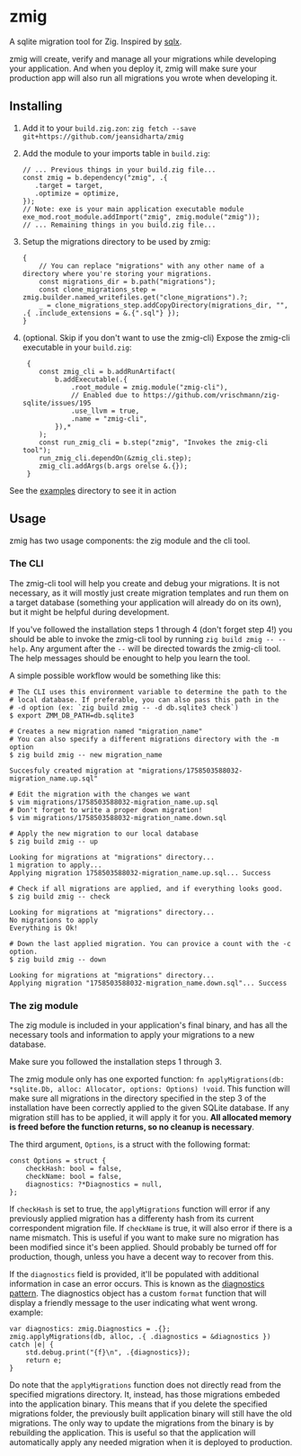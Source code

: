# zmig

A sqlite migration tool for Zig. Inspired by
[sqlx](https://github.com/launchbadge/sqlx).

zmig will create, verify and manage all your migrations while developing your
application. And when you deploy it, zmig will make sure your production app
will also run all migrations you wrote when developing it.

## Installing

1. Add it to your `build.zig.zon`:
   `zig fetch --save git+https://github.com/jeansidharta/zmig`

2. Add the module to your imports table in `build.zig`:

   ```zig
   // ... Previous things in your build.zig file...
   const zmig = b.dependency("zmig", .{
      .target = target,
      .optimize = optimize,
   });
   // Note: exe is your main application executable module
   exe_mod.root_module.addImport("zmig", zmig.module("zmig"));
   // ... Remaining things in you build.zig file...
   ```

3. Setup the migrations directory to be used by zmig:
   ```zig
   {
       // You can replace "migrations" with any other name of a directory where you're storing your migrations.
       const migrations_dir = b.path("migrations");
       const clone_migrations_step = zmig.builder.named_writefiles.get("clone_migrations").?;
       _ = clone_migrations_step.addCopyDirectory(migrations_dir, "", .{ .include_extensions = &.{".sql"} });
   }
   ```
4. (optional. Skip if you don't want to use the zmig-cli) Expose the zmig-cli
   executable in your `build.zig`:
   ```zig
    {
       const zmig_cli = b.addRunArtifact(
           b.addExecutable(.{
               .root_module = zmig.module("zmig-cli"),
               // Enabled due to https://github.com/vrischmann/zig-sqlite/issues/195
               .use_llvm = true,
               .name = "zmig-cli",
           }),*
       );
       const run_zmig_cli = b.step("zmig", "Invokes the zmig-cli tool");
       run_zmig_cli.dependOn(&zmig_cli.step);
       zmig_cli.addArgs(b.args orelse &.{});
    }
   ```

See the [examples](https://github.com/Jeansidharta/zmig/tree/main/examples)
directory to see it in action

## Usage

zmig has two usage components: the zig module and the cli tool.

### The CLI

The zmig-cli tool will help you create and debug your migrations. It is not
necessary, as it will mostly just create migration templates and run them on a
target database (something your application will already do on its own), but it
might be helpful during development.

If you've followed the installation steps 1 through 4 (don't forget step 4!) you
should be able to invoke the zmig-cli tool by running
`zig build zmig -- --help`. Any argument after the `--` will be directed towards
the zmig-cli tool. The help messages should be enought to help you learn the
tool.

A simple possible workflow would be something like this:

```console
# The CLI uses this environment variable to determine the path to the
# local database. If preferable, you can also pass this path in the
# -d option (ex: `zig build zmig -- -d db.sqlite3 check`)
$ export ZMM_DB_PATH=db.sqlite3

# Creates a new migration named "migration_name"
# You can also specify a different migrations directory with the -m option
$ zig build zmig -- new migration_name

Succesfuly created migration at "migrations/1758503588032-migration_name.up.sql"

# Edit the migration with the changes we want
$ vim migrations/1758503588032-migration_name.up.sql
# Don't forget to write a proper down migration!
$ vim migrations/1758503588032-migration_name.down.sql

# Apply the new migration to our local database
$ zig build zmig -- up

Looking for migrations at "migrations" directory...
1 migration to apply...
Applying migration 1758503588032-migration_name.up.sql... Success

# Check if all migrations are applied, and if everything looks good.
$ zig build zmig -- check

Looking for migrations at "migrations" directory...
No migrations to apply
Everything is Ok!

# Down the last applied migration. You can provice a count with the -c option.
$ zig build zmig -- down

Looking for migrations at "migrations" directory...
Applying migration "1758503588032-migration_name.down.sql"... Success

```

### The zig module

The zig module is included in your application's final binary, and has all the
necessary tools and information to apply your migrations to a new database.

Make sure you followed the installation steps 1 through 3.

The zmig module only has one exported function:
`fn applyMigrations(db: *sqlite.Db, alloc: Allocator, options: Options) !void`.
This function will make sure all migrations in the directory specified in the
step 3 of the installation have been correctly applied to the given SQLite
database. If any migration still has to be applied, it will apply it for you.
**All allocated memory is freed before the function returns, so no cleanup is
necessary**.

The third argument, `Options`, is a struct with the following format:

```zig
const Options = struct {
    checkHash: bool = false,
    checkName: bool = false,
    diagnostics: ?*Diagnostics = null,
};
```

If `checkHash` is set to true, the `applyMigrations` function will error if any
previously applied migration has a differenty hash from its current
correspondent migration file. If `checkName` is true, it will also error if
there is a name mismatch. This is useful if you want to make sure no migration
has been modified since it's been applied. Should probably be turned off for
production, though, unless you have a decent way to recover from this.

If the `diagnostics` field is provided, it'll be populated with additional
information in case an error occurs. This is known as the
[diagnostics pattern](https://mikemikeb.com/blog/zig_error_payloads/). The
diagnostics object has a custom `format` function that will display a friendly
message to the user indicating what went wrong. example:

```zig
var diagnostics: zmig.Diagnostics = .{};
zmig.applyMigrations(db, alloc, .{ .diagnostics = &diagnostics }) catch |e| {
    std.debug.print("{f}\n", .{diagnostics});
    return e;
}
```

Do note that the `applyMigrations` function does not directly read from the
specified migrations directory. It, instead, has those migrations embeded into
the application binary. This means that if you delete the specified migrations
folder, the previously built application binary will still have the old
migrations. The only way to update the migrations from the binary is by
rebuilding the application. This is useful so that the application will
automatically apply any needed migration when it is deployed to production.
